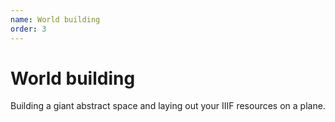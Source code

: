 ```yaml
---
name: World building
order: 3
---
```

# World building
Building a giant abstract space and laying out your IIIF resources on a plane.
